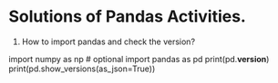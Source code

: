 # Solutions of Pandas Activities.

 1. How to import pandas and check the version?
 
import numpy as np  # optional
import pandas as pd
print(pd.__version__)
print(pd.show_versions(as_json=True))



